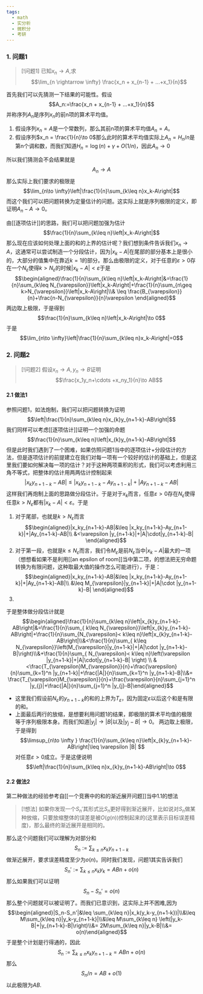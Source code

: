 ```yaml
---
tags:
  - math
  - 实分析
  - 微积分
  - 考研
---
```

### 1. 问题1

> [!问题1]
> 已知$x_n \to A$,求$$\lim_{n \rightarrow \infty} \frac{x_n + x_{n-1} + ...+x_1}{n}$$

首先我们可以先猜测一下结果的可能性。假设$$A_n:=\frac{x_n + x_{n-1} + ...+x_1}{n}$$并称序列$A_n$是序列$x_n$的前n项的算术平均值。
1. 假设序列$x_n=A$是一个常数列，那么其前n项的算术平均值$A_n = A$。
2. 假设序列$x_n = \frac{1}{n}\to 0$那么此时的算术平均值实际上$A_n =H_n/n$是第n个调和数，而我们知道$H_n =\log(n)+\gamma +O(1/n)$，因此$A_n \to 0$

所以我们猜测会不会结果就是$$A_n\to A$$那么实际上我们要求的极限是$$\lim_{n\to \infty}\left|\frac{1}{n}\sum_{k\leq n}x_k-A\right|$$而这个我们可以把问题转换为定量估计的问题。这实际上就是序列极限的定义，即证明$A_n-A\to 0$。

由[[逐项估计]]的思路，我们可以把问题加强为估计$$\frac{1}{n}\sum_{k\leq n}\left|x_k-A\right|$$那么现在应该如何处理上面的和的上界的估计呢？我们想到条件告诉我们$x_n \to A$，这通常可以尝试制造一个分段估计，因为$|x_k-A|$在尾部的部分基本上是很小的，大部分的值集中在靠近$k=1$的部分。那么由极限的定义，对于任意的$\varepsilon >0$存在一个$N_{\varepsilon}$使得$k>N_{\varepsilon}$的时候$|x_k-A|<\varepsilon$于是$$\begin{aligned}\frac{1}{n}\sum_{k\leq n}\left|x_k-A\right|&=\frac{1}{n}\sum_{k\leq N_{\varepsilon}}\left|x_k-A\right|+\frac{1}{n}\sum_{n\geq k>N_{\varepsilon}}\left|x_k-A\right|\\& \leq \frac{B_{\varepsilon}}{n}+\frac{n-N_{\varepsilon}}{n}\varepsilon \end{aligned}$$两边取上极限，于是得到$$\frac{1}{n}\sum_{k\leq n}\left|x_k-A\right|\to 0$$于是$$\lim_{n\to \infty}\left|\frac{1}{n}\sum_{k\leq n}x_k-A\right|=0$$

### 2. 问题2

> [!问题2]
> 假设$x_n\to A,y_n \to B$证明$$\frac{x_1y_n+\cdots +x_ny_1}{n}\to AB$$

#### 2.1 做法1 

参照问题1，如法炮制，我们可以把问题转换为证明$$\left|\frac{1}{n}\sum_{k\leq n}x_{k}y_{n+1-k}-AB\right|$$我们同样可以考虑[[逐项估计]]证明一个加强的命题$$\frac{1}{n}\sum_{k\leq n}\left|x_{k}y_{n+1-k}-AB\right|$$但是此时我们遇到了一个困难，如果仿照问题1当中的逐项估计+分段估计的方法，但是逐项估计的前提建立在我们对每一项有一个较好的估计的基础上，但是这里我们要如何解决每一项的估计？对于这种两项乘积的形式，我们可以考虑利用三角不等式，把整体的估计用两两估计控制起来$$|x_ky_{n+1-k}-AB|\leq |x_ky_{n+1-k}-Ay_{n+1-k}|+|Ay_{n+1-k}-AB|$$这样我们再炮制上面的思路做分段估计。于是对于$x_k$而言，任意$\varepsilon>0$存在$N_{\varepsilon}$使得任意$k>N_{\varepsilon}$都有$|x_k-A|<\varepsilon$。于是
1. 对于尾部，也就是$k>N_{\varepsilon}$而言$$\begin{aligned}|x_ky_{n+1-k}-AB|&\leq |x_ky_{n+1-k}-Ay_{n+1-k}|+|Ay_{n+1-k}-AB|\\ &<\varepsilon |y_{n+1-k}|+|A|\cdot|y_{n+1-k}-B| \end{aligned}$$
2. 对于第一段，也就是$k\leq N_{\varepsilon}$而言，我们令$M_{\varepsilon}$是前$N_{\varepsilon}$当中$|x_k-A|$最大的一项（想想看如果不是利用[[an epsilon of room]]当中第二项，的想法把无穷命题转换为有限问题，这种取最大值的操作怎么可能进行），于是：$$\begin{aligned}|x_ky_{n+1-k}-AB|&\leq |x_ky_{n+1-k}-Ay_{n+1-k}|+|Ay_{n+1-k}-AB|\\ &\leq M_{\varepsilon}|y_{n+1-k}|+|A|\cdot |y_{n+1-k}-B| \end{aligned}$$
3. 

于是整体做分段估计就是$$\begin{aligned}\frac{1}{n}\sum_{k\leq n}\left|x_{k}y_{n+1-k}-AB\right|&=\frac{1}{n}\sum_{ k\leq N_{\varepsilon}}\left|x_{k}y_{n+1-k}-AB\right|+\frac{1}{n}\sum_{N_{\varepsilon}< k\leq n}\left|x_{k}y_{n+1-k}-AB\right|\\&<\frac{1}{n}\sum_{ k\leq N_{\varepsilon}}\left(M_{\varepsilon}|y_{n+1-k}|+|A|\cdot |y_{n+1-k}-B|\right)\\&+\frac{1}{n}\sum_{ N_{\varepsilon}< k\leq n}\left(\varepsilon |y_{n+1-k}|+|A|\cdot|y_{n+1-k}-B| \right) \\ &<\frac{T_{\varepsilon}M_{\varepsilon}}{n}+\frac{\varepsilon}{n}\sum_{k=1}^n |y_{n+1-k}|+\frac{|A|}{n}\sum_{k=1}^n |y_{n+1-k}-B|\\&= \frac{T_{\varepsilon}M_{\varepsilon}}{n}+\frac{\varepsilon}{n}\sum_{j=1}^n |y_{j}|+\frac{|A|}{n}\sum_{j=1}^n |y_{j}-B|\end{aligned}$$
* 这里我们假设前$N_{\varepsilon}$的$y_{n+1-k}$的和的上界为$T_{\varepsilon}$，因为固定$\varepsilon$以后这个和是有限的和。
* 上面最后两行的放缩，是想要利用问题1的结果，即极限的算术平均值的极限等于序列极限本身。而我们知道$|y_j|\to |B|$以及$|y_j-B|\to 0$。
两边取上极限，于是得到$$\limsup_{n\to \infty } \frac{1}{n}\sum_{k\leq n}\left|x_{k}y_{n+1-k}-AB\right|\leq \varepsilon |B| $$对任意$\varepsilon>0$成立。于是这便说明$$\left|\frac{1}{n}\sum_{k\leq n}x_{k}y_{n+1-k}-AB\right|\to 0$$
#### 2.2 做法2

第二种做法的经验参考自[[一个竞赛中的和的渐近展开问题]]当中1.1的想法

> [!想法]
> 如果你发现一个$S_n'$其形式比$S_n$更好得到渐近展开，比如说对$S_n$做某种放缩，只要放缩整体的误差是被$O(g(n))$控制起来的(这里表示目标误差精度)，那么最终的渐近展开是相同的。

那么这个问题我们可以理解为对部分和$$S_n:=\sum_{k\leq n}x_{k}y_{n+1-k}$$做渐近展开，要求误差精度至少为$o(n)$。同时我们发现，问题1其实告诉我们$$S_n':=\sum_{k\leq n}x_ky_k=ABn+o(n)$$那么如果我们可以证明$$S_n-S_n'=o(n)$$那么整个问题就可以被证明了。而我们已意识到，这实际上并不困难,因为$$\begin{aligned}|S_n-S_n'|&\leq \sum_{k\leq n}|x_k(y_k-y_{n+1-k})|\\&\leq M\sum_{k\leq n}|y_k-y_{n+1-k}|\\&\leq M\sum_{k\leq n} \left(|y_k-B|+|y_{n+1-k}-B|\right)\\&= 2M\sum_{k\leq n}|y_k-B|\\&= o(n)\end{aligned}$$于是整个计划是行得通的，因此$$S_n:=\sum_{k\leq n}x_{k}y_{n+1-k}=ABn+o(n)$$那么$$S_n/n = AB+o(1)$$以此极限为$AB$.
